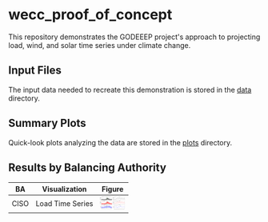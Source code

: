 # wecc_proof_of_concept
This repository demonstrates the GODEEEP project's approach to projecting load, wind, and solar time series under 
climate change.

## Input Files
The input data needed to recreate this demonstration is stored in the [data](data/) directory.

## Summary Plots
Quick-look plots analyzing the data are stored in the [plots](plots/) directory.

## Results by Balancing Authority 
>
| BA | Visualization | Figure |
| :-: | :-: | :-: |
| CISO  | Load Time Series  | <img src="plots/CISO_Load.png" width="50">  |
